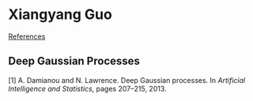 # Xiangyang Guo
[References](https://www.runoob.com)

## Deep Gaussian Processes

[1] A. Damianou and N. Lawrence. Deep Gaussian processes. In *Artificial Intelligence and Statistics*,
pages 207–215, 2013.
